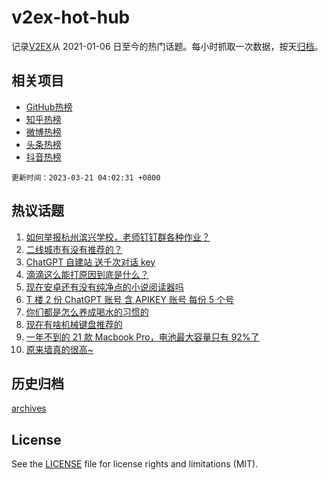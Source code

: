 # v2ex-hot-hub

 记录[V2EX](https://www.v2ex.com/)从 2021-01-06 日至今的热门话题。每小时抓取一次数据，按天[归档](archives)。
 
 ## 相关项目

- [GitHub热榜](https://github.com/it985/github-hot-hub)
- [知乎热榜](https://github.com/it985/zhihu-hot-hub)
- [微博热榜](https://github.com/it985/weibo-hot-hub)
- [头条热榜](https://github.com/it985/toutiao-hot-hub)
- [抖音热榜](https://github.com/it985/douyin-hot-hub)


 `更新时间：2023-03-21 04:02:31 +0800`

## 热议话题

1. [如何举报杭州滨兴学校，老师钉钉群各种作业？](https://www.v2ex.com/t/925408)
1. [二线城市有没有推荐的？](https://www.v2ex.com/t/925447)
1. [ChatGPT 自建站 送千次对话 key](https://www.v2ex.com/t/925400)
1. [滴滴这么能打原因到底是什么？](https://www.v2ex.com/t/925410)
1. [现在安卓还有没有纯净点的小说阅读器吗](https://www.v2ex.com/t/925460)
1. [T 楼 2 份 ChatGPT 账号 含 APIKEY 账号 每份 5 个号](https://www.v2ex.com/t/925399)
1. [你们都是怎么养成喝水的习惯的](https://www.v2ex.com/t/925541)
1. [现在有啥机械键盘推荐的](https://www.v2ex.com/t/925422)
1. [一年不到的 21 款 Macbook Pro，电池最大容量只有 92%了](https://www.v2ex.com/t/925416)
1. [原来墙真的很高~](https://www.v2ex.com/t/925544)

## 历史归档

[archives](archives)

## License

See the [LICENSE](LICENSE) file for license rights and limitations (MIT).
